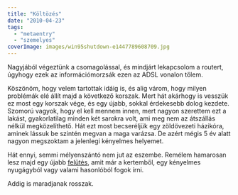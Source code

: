 ```yaml
---
title: "Költözés"
date: "2010-04-23"
tags: 
  - "metaentry"
  - "szemelyes"
coverImage: images/win95shutdown-e1447789608709.jpg
---
```


Nagyjából végeztünk a csomagolással, és mindjárt lekapcsolom a routert, úgyhogy ezek az információmorzsák ezen az ADSL vonalon tőlem.

Köszönöm, hogy velem tartottak idáig is, és alig várom, hogy milyen problémák elé állít majd a következő korszak. Mert hát akárhogy is vesszük ez most egy korszak vége, és egy újabb, sokkal érdekesebb dolog kezdete. Szomorú vagyok, hogy el kell mennem innen, mert nagyon szerettem ezt a lakást, gyakorlatilag minden két sarokra volt, ami meg nem az átszállás nélkül megközelíthető. Hát ezt most becseréljük egy zöldövezeti házikóra, aminek lássuk be szintén megvan a maga varázsa. De azért mégis 5 év alatt nagyon megszoktam a jelenlegi kényelmes helyemet.

Hát ennyi, semmi mélyenszántó nem jut az eszembe. Remélem hamarosan lesz majd egy újabb [felütés](https://csokavar.hu/blog/2006/04/10/felutes/), amit már a kertemből, egy kényelmes nyugágyból vagy valami hasonlóból fogok írni.

Addig is maradjanak rosszak.
